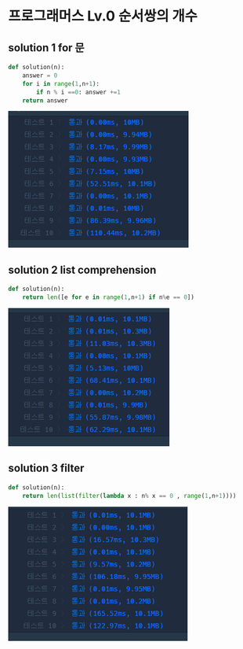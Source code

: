 # 프로그래머스 Lv.0 순서쌍의 개수

## solution 1 for 문

```python
def solution(n):
    answer = 0
    for i in range(1,n+1):
        if n % i ==0: answer +=1
    return answer
```
![img.png](img.png)

## solution 2 list comprehension

```python
def solution(n):
    return len([e for e in range(1,n+1) if n%e == 0])
```

![img_1.png](img_1.png)


## solution 3 filter

```python
def solution(n):
    return len(list(filter(lambda x : n% x == 0 , range(1,n+1))))
```

![img_2.png](img_2.png)